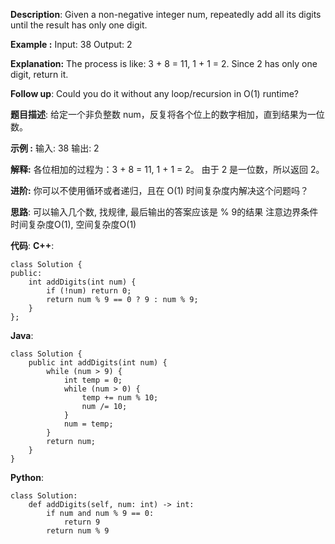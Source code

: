 __Description__:
Given a non-negative integer num, repeatedly add all its digits until the result has only one digit.

**Example :**
Input: 38
Output: 2

__Explanation:__
 The process is like: 3 + 8 = 11, 1 + 1 = 2.
             Since 2 has only one digit, return it.

__Follow up__:
Could you do it without any loop/recursion in O(1) runtime?

__题目描述__:
给定一个非负整数 num，反复将各个位上的数字相加，直到结果为一位数。

**示例 :**
输入: 38
输出: 2

__解释:__
各位相加的过程为：3 + 8 = 11, 1 + 1 = 2。
由于 2 是一位数，所以返回 2。

__进阶:__
你可以不使用循环或者递归，且在 O(1) 时间复杂度内解决这个问题吗？

__思路__:
可以输入几个数, 找规律, 最后输出的答案应该是 % 9的结果
注意边界条件
时间复杂度O(1), 空间复杂度O(1)

__代码__:
__C++__:
```
class Solution {
public:
    int addDigits(int num) {
        if (!num) return 0;
        return num % 9 == 0 ? 9 : num % 9;
    }
};
```

__Java__:
```
class Solution {
    public int addDigits(int num) {
        while (num > 9) {
            int temp = 0;
            while (num > 0) {
                temp += num % 10;
                num /= 10;
            }
            num = temp;
        }
        return num;
    }
}
```

__Python__:
```
class Solution:
    def addDigits(self, num: int) -> int:
        if num and num % 9 == 0:
            return 9
        return num % 9
```
